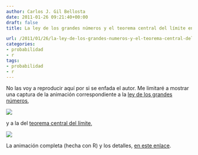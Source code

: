 ```yaml
---
author: Carlos J. Gil Bellosta
date: 2011-01-26 09:21:40+00:00
draft: false
title: La ley de los grandes números y el teorema central del límite en dos animaciones

url: /2011/01/26/la-ley-de-los-grandes-numeros-y-el-teorema-central-del-limite-en-dos-animaciones/
categories:
- probabilidad
- r
tags:
- probabilidad
- r
---
```


No las voy a reproducir aquí por si se enfada el autor. Me limitaré a mostrar una captura de la animación correspondiente a la [ley de los grandes números](http://es.wikipedia.org/wiki/Ley_de_los_grandes_n%C3%BAmeros),

[![](/wp-uploads/2011/01/ley_grandes_numeros.png)
](/wp-uploads/2011/01/ley_grandes_numeros.png)

y a la del [teorema central del límite](http://es.wikipedia.org/wiki/Teorema_central_del_l%C3%ADmite),

[![](/wp-uploads/2011/01/teorema_central_del_limite.png)
](/wp-uploads/2011/01/teorema_central_del_limite.png)

La animación completa (hecha con R) y los detalles, [en este enlace](http://freakonometrics.blog.free.fr/index.php?post/2011/01/17/Statistiques%2C-STT2700%2C-cours-du-19/01%3A-%C3%A9chantillonnage%2C-TCL-et-LGN).
